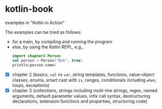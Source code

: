 # kotlin-book
examples in "Kotlin in Action"

The examples can be tried as follows:
- for a main, by compiling and running the program
- else, by using the Kotlin REPL, e.g.,
    ```kotlin
    import chapter2.Person
    val person = Person("Bob", true)
    println(person.name)
    ```

- [x] chapter 2 (basics, `val` vs `var`, string templates, functions, value-object classes, enums, smart cast with `is`, ranges, conditionals including `when`, loops, exceptions)
- [x] chapter 3 (collections, strings including multi-line strings, regex, named arguments, default parameter values, infix call syntax, destructuring declarations, extension functions and properties, structuring code)
